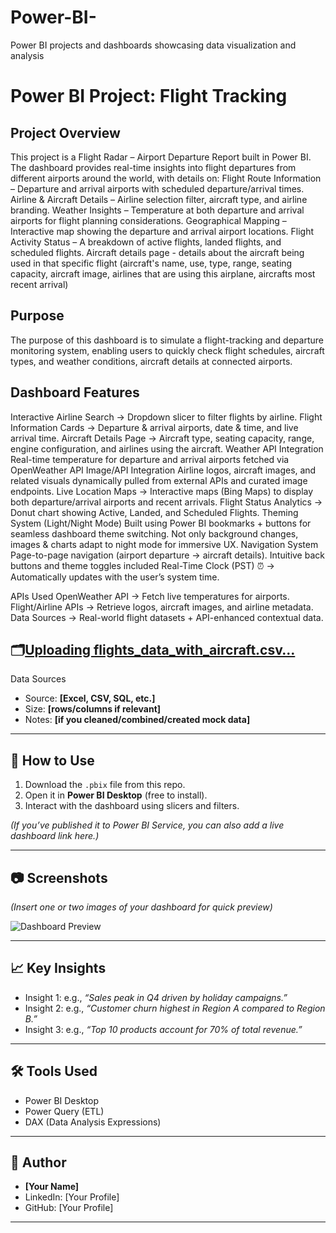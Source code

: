 # Power-BI-
Power BI projects and dashboards showcasing data visualization and analysis
# Power BI Project: Flight Tracking

##  Project Overview
This project is a Flight Radar – Airport Departure Report built in Power BI.
The dashboard provides real-time insights into flight departures from different airports around the world, with details on:
 Flight Route Information – Departure and arrival airports with scheduled departure/arrival times.
 Airline & Aircraft Details – Airline selection filter, aircraft type, and airline branding.
 Weather Insights – Temperature at both departure and arrival airports for flight planning considerations.
 Geographical Mapping – Interactive map showing the departure and arrival airport locations.
 Flight Activity Status – A breakdown of active flights, landed flights, and scheduled flights.
 Aircraft details page - details about the aircraft being used in that specific flight (aircraft's name, use, type, range, seating capacity, aircraft image, airlines that are using this airplane, aircrafts most recent arrival) 
 
## Purpose
The purpose of this dashboard is to simulate a flight-tracking and departure monitoring system, enabling users to quickly check flight schedules, aircraft types, and weather conditions, aircraft details at connected airports.

##  Dashboard Features
Interactive Airline Search → Dropdown slicer to filter flights by airline.
Flight Information Cards → Departure & arrival airports, date & time, and live arrival time.
Aircraft Details Page → Aircraft type, seating capacity, range, engine configuration, and airlines using the aircraft.
Weather API Integration 
Real-time temperature for departure and arrival airports fetched via OpenWeather API
Image/API Integration 
Airline logos, aircraft images, and related visuals dynamically pulled from external APIs and curated image endpoints.
Live Location Maps → Interactive maps (Bing Maps) to display both departure/arrival airports and recent arrivals.
Flight Status Analytics → Donut chart showing Active, Landed, and Scheduled Flights.
Theming System (Light/Night Mode) 
Built using Power BI bookmarks + buttons for seamless dashboard theme switching.
Not only background changes, images & charts adapt to night mode for immersive UX.
Navigation System
Page-to-page navigation (airport departure → aircraft details).
Intuitive back buttons and theme toggles included
Real-Time Clock (PST) ⏰ → Automatically updates with the user’s system time.


APIs Used
OpenWeather API → Fetch live temperatures for airports.
Flight/Airline APIs → Retrieve logos, aircraft images, and airline metadata.
Data Sources → Real-world flight datasets + API-enhanced contextual data.



## 🗂️[Uploading flights_data_with_aircraft.csv…]()
 Data Sources
- Source: **[Excel, CSV, SQL, etc.]**  
- Size: **[rows/columns if relevant]**  
- Notes: **[if you cleaned/combined/created mock data]**

---

## 🚀 How to Use
1. Download the `.pbix` file from this repo.  
2. Open it in **Power BI Desktop** (free to install).  
3. Interact with the dashboard using slicers and filters.  

*(If you’ve published it to Power BI Service, you can also add a live dashboard link here.)*  

---

## 📷 Screenshots
*(Insert one or two images of your dashboard for quick preview)*  

![Dashboard Preview](screenshot.png)

---

## 📈 Key Insights
- Insight 1: e.g., *“Sales peak in Q4 driven by holiday campaigns.”*  
- Insight 2: e.g., *“Customer churn highest in Region A compared to Region B.”*  
- Insight 3: e.g., *“Top 10 products account for 70% of total revenue.”*  

---

## 🛠️ Tools Used
- Power BI Desktop  
- Power Query (ETL)  
- DAX (Data Analysis Expressions)  

---

## 👤 Author
- **[Your Name]**  
- LinkedIn: [Your Profile]  
- GitHub: [Your Profile]  

---
